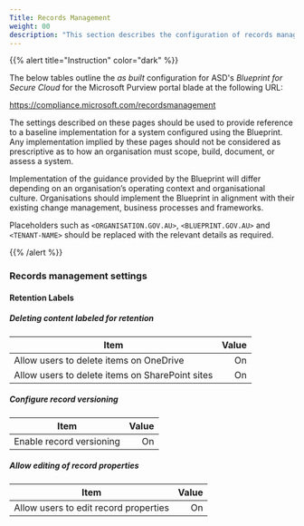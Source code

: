 ```yaml
---
Title: Records Management
weight: 00
description: "This section describes the configuration of records management within Microsoft Purview associated with systems built according to guidance in ASD's Blueprint for Secure Cloud."
---
```


{{% alert title="Instruction" color="dark" %}}
 
The below tables outline the *as built* configuration for ASD's *Blueprint for Secure Cloud* for the Microsoft Purview portal blade at the following URL: 
 
https://compliance.microsoft.com/recordsmanagement
 
The settings described on these pages should be used to provide reference to a baseline implementation for a system configured using the Blueprint. Any implementation implied by these pages should not be considered as prescriptive as to how an organisation must scope, build, document, or assess a system.

Implementation of the guidance provided by the Blueprint will differ depending on an organisation’s operating context and organisational culture. Organisations should implement the Blueprint in alignment with their existing change management, business processes and frameworks.

Placeholders such as `<ORGANISATION.GOV.AU>`, `<BLUEPRINT.GOV.AU>` and `<TENANT-NAME>` should be replaced with the relevant details as required.
 
{{% /alert %}}

### Records management settings

#### Retention Labels

##### Deleting content labeled for retention

| Item                                            | Value |
| ----------------------------------------------- | -----:|
| Allow users to delete items on OneDrive         | On    |
| Allow users to delete items on SharePoint sites | On    |

##### Configure record versioning

| Item                     | Value |
| ------------------------ | -----:|
| Enable record versioning | On    |

##### Allow editing of record properties

| Item                                  | Value |
| ------------------------------------- | -----:|
| Allow users to edit record properties | On    |